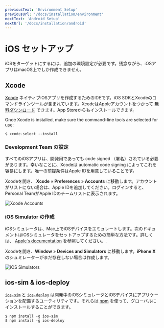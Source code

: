 ```yaml
---
previousText: 'Environment Setup'
previousUrl: '/docs/installation/environment'
nextText: 'Android Setup'
nextUrl: '/docs/installation/android'
---
```


# iOS セットアップ

iOSをターゲットにするには、追加の環境設定が必要です。残念ながら、iOSアプリはmacOS上でしか作成できません。

## Xcode

[Xcode](https://developer.apple.com/xcode/) ネイティブiOSアプリを作成するためのIDEです。iOS SDKとXcodeのコマンドラインツールが含まれています。XcodeはAppleアカウントをつかって [無料ダウンロード](https://developer.apple.com/download/) できます。App Storeからもインストールできます。

Once Xcode is installed, make sure the command-line tools are selected for use:

```shell
$ xcode-select --install
```

### Development Team の設定

すべてのiOSアプリは、開発用であっても code signed （署名）されている必要があります。幸いなことに、Xcodeは automatic code signing によってこれを容易にします。唯一の前提条件はApple IDを用意していることです。

Xcodeを開き、 **Xcode** &raquo; **Preferences** &raquo; **Accounts** に移動します。アカウントがリストにない場合は、Apple IDを追加してください。ログインすると、Personal TeamがApple IDのチームリストに表示されます。

![Xcode Accounts](/docs/assets/img/installation/ios-xcode-accounts.png)

### iOS Simulator の作成

iOSシミュレータは、Mac上でiOSデバイスをエミュレートします。次のドキュメントはiOSシミュレータをセットアップするための簡単な方法です。詳しくは、 [Apple's documentation](https://developer.apple.com/library/content/documentation/IDEs/Conceptual/simulator_help_topics/Chapter/Chapter.html) を参照してください。.

Xcodeを開き、**Window** &raquo; **Devices and Simulators** に移動します。**iPhone X** のシュミレーターがまだ存在しない場合は作成します。

![iOS Simulators](/docs/assets/img/installation/ios-xcode-simulators-setup.png)

## ios-sim & ios-deploy

[`ios-sim`](https://github.com/phonegap/ios-sim) と [`ios-deploy`](https://github.com/phonegap/ios-deploy) は開発中のiOSシミュレータとiOSデバイスにアプリケーションを配備するユーティリティです。それらは [npm](/docs/faq/glossary#npm) を使って、グローバルにインストールすることができます。

```shell
$ npm install -g ios-sim
$ npm install -g ios-deploy
```
